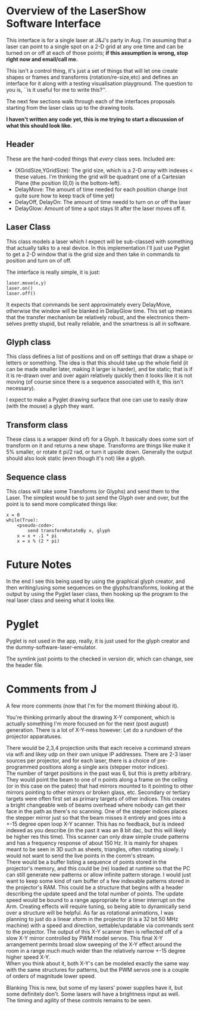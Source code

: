 Overview of the LaserShow Software Interface
============================================

This interface is for a single laser at J&J's party in Aug.  I'm assuming that a laser can point to a single spot on a 2-D grid at any one time and can be turned on or off at each of those points; **if this assumption is wrong, stop right now and email/call me.**

This isn't a control thing, it's just a set of things that will let one create shapes or frames and transforms (rotation/re-size,etc) and defines an interface for it along with a testing visualisation playground.  The question to you is, ``is it useful for me to write this?''.

The next few sections walk through each of the interfaces proposals starting from the laser class up to the drawing tools.

**I haven't written any code yet, this is me trying to start a discussion of what this should look like.**


Header
------

These are the hard-coded things that _every_ class sees.  Included are:

  * (XGridSize,YGridSize): The grid size, which is a 2-D array with indexes < these values.  I'm thinking the grid will be quadrant one of a Cartesian Plane (the position (0,0) is the bottom-left).
  * DelayMove: The amount of time needed for each position change (not quite sure how to keep track of time yet)
  * DelayOff, DelayOn: The amount of time needd to turn on or off the laser
  * DelayGlow: Amount of time a spot stays lit after the laser moves off it.


Laser Class
-----------

This class models a laser which I expect will be sub-classed with something that actually talks to a real device.  In this implementation I'll just use Pyglet to get a 2-D window that is the grid size and then take in commands to position and turn on of off.

The interface is really simple, it is just:

    laser.move(x,y)
    laser.on()
    laser.off()

It expects that commands be sent approximately every DelayMove, otherwise the window will be blanked in DelayGlow time.  This set up means that the transfer mechanism be relatively robust, and the electronics them-selves pretty stupid, but really reliable, and the smartness is all in software.


Glyph class
-----------

This class defines a list of positions and on off settings that draw a shape or letters or something.  The idea is that this should take up the whole field (it can be made smaller later, making it larger is harder), and be static; that is if it is re-drawn over and over again relatively quickly then it looks like it is not moving (of course since there is a sequence associated with it, this isn't necessary).

I expect to make a Pyglet drawing surface that one can use to easily draw (with the mouse) a glyph they want.


Transform class
---------------

These class is a wrapper (kind of) for a Glyph.  It basically does some sort of transform on it and returns a new shape.  Transforms are things like make it 5% smaller, or rotate it pi/2 rad, or turn it upside down.  Generally the output should also look static (even though it's not) like a glyph.


Sequence class
--------------

This class will take some Transforms (or Glyphs) and send them to the Laser.  The simplest would be to just send the Glyph over and over, but the point is to send more complicated things like:

    x = 0
    while(True):
        <pseudo-code>:
            send transformRotateBy x, glyph
        x = x + .1 * pi
        x = x % (2 * pi)


Future Notes
============

In the end I see this being used by using the graphical glyph creator, and then writing/using some sequences on the glyphs/transforms, looking at the output by using the Pyglet laser class, then hooking up the program to the real laser class and seeing what it looks like.




Pyglet
======

Pyglet is not used in the app, really, it is just used for the glyph creator and the dummy-software-laser-emulator.

The symlink just points to the checked in version dir, which can change, see the header file.





Comments from J
===============


A few more comments (now that I'm for the moment thinking about it).

You're thinking primarily about the drawing X-Y component, which is 
actually something I'm more focused on for the next (post august) 
generation.  There is a lot of X-Y-ness however:  Let do a rundown of 
the projector apparatuses.

There would be 2,3,4 projection units that each receive a command stream 
via wifi and likey udp on their own unique IP addresses.  There are 2-3 
laser sources per projector, and for each laser, there is a choice of 
pre-programmed positions along a single axis (stepper motor indices).  
The number of target positions in the past was 6, but this is pretty 
arbitrary.  They would point the beam to one of n points along a frame 
on the ceiling (or in this case on the pateo) that had mirrors mounted 
to it pointing to other mirrors pointing to other mirrors or broken 
glass, etc.  Secondary or tertiary targets were often first set as 
primary targets of other indices.  This creates a bright changeable web 
of beams overhead where nobody can get their face in the path as there's 
no scanning.  One of the stepper indices places the stepper mirror just 
so that the beam misses it entirely and goes into a +-15 degree open 
loop X-Y scanner.  This has no feedback, but is indeed indexed as you 
describe (in the past it was an 8 bit dac, but this will likely be 
higher res this time).  This scanner can only draw simple crude patterns 
and has a frequency response of about 150 Hz.  It is mainly for shapes 
meant to be seen in 3D such as sheets, triangles, often rotating 
slowly.  I would not want to send the live points in the comm's stream.  
There would be a buffer listing a sequence of points stored in the 
projector's memory, and this could be (re) loaded at runtime so that the 
PC can still generate new patterns or allow infinite pattern storage.  I 
would just want to keep some kind of ram buffer of a few indexable 
patterns stored in the projector's RAM.  This could be a structure that 
begins with a header describing the update speed and the total number of 
points.  The update speed would be bound to a range appropriate for a 
timer interrupt on the Arm.  Creating effects will require tuning, so 
being able to dynamically send over a structure will be helpful.  As far 
as rotational animations, I was planning to just do a linear xform in 
the projector (it is a 32 bit 50 MHz machine) with a speed and 
direction, settable/updatable via commands sent to the projector.  The 
output of this X-Y scanner then is reflected off of a slow X-Y mirror 
controlled by PWM model servos.  This final X-Y arrangement permits 
broad slow sweeping of the X-Y effect around the room in a range much 
much wider than the relatively narrow +-15 degree higher speed X-Y.  
When you think about it, both X-Y's can be modeled exactly the same way 
with the same structures for patterns, but the PWM servos one is a 
couple of orders of magnitude lower speed.

Blanking
This is new, but some of my lasers' power supplies have it, but some 
definitely don't.  Some lasers will have a brightness input as well.  
The timing and agility of these controls remains to be seen.
